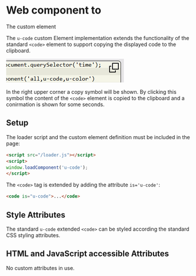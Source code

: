 # Web component to

The <u-code> custom element

The `u-code` custom Element implementation extends the functionality of the standard `<code>` element to support copying
the displayed code to the clipboard.

![u-code component](../doc/u-code.png)

In the right upper corner a copy symbol will be shown. By clicking this symbol the content of the `<code>` element is copied to the clipboard and a conirmation is shown for some seconds.


## Setup

The loader script and the custom element definition must be included in the page:

```html
<script src="/loader.js"></script>
<script>
window.loadComponent('u-code');
</script>
```

The `<code>` tag is extended by adding the attribute `is='u-code'`:

```html
<code is="u-code">...</code>
```


## Style Attributes

The standard `u-code` extended `<code>` can be styled according the standard CSS styling attributes.


## HTML and JavaScript accessible Attributes

No custom attributes in use.

